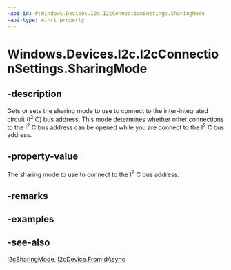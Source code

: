 ```yaml
---
-api-id: P:Windows.Devices.I2c.I2cConnectionSettings.SharingMode
-api-type: winrt property
---
```


<!-- Property syntax
public Windows.Devices.I2c.I2cSharingMode SharingMode { get;  set; }
-->

# Windows.Devices.I2c.I2cConnectionSettings.SharingMode

## -description
Gets or sets the sharing mode to use to connect to the inter-integrated circuit (I<sup>2</sup> C) bus address. This mode determines whether other connections to the I<sup>2</sup> C bus address can be opened while you are connect to the I<sup>2</sup> C bus address.

## -property-value
The sharing mode to use to connect to the I<sup>2</sup> C bus address.

## -remarks

## -examples

## -see-also
[I2cSharingMode](i2csharingmode.md), [I2cDevice.FromIdAsync](i2cdevice_fromidasync.md)